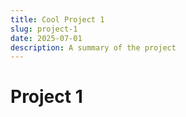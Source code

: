 ```yaml
---
title: Cool Project 1
slug: project-1
date: 2025-07-01
description: A summary of the project
---
```


# Project 1